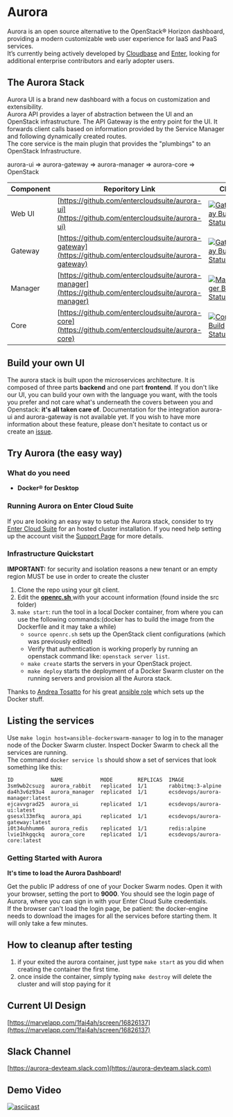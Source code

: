 # Aurora

Aurora is an open source alternative to the OpenStack® Horizon dashboard, providing a modern customizable web user experience for IaaS and PaaS services.  
It’s currently being actively developed by [Cloudbase](http://www.cloudbase.it) and [Enter](http://www.entercloudsuite.com), looking for additional enterprise contributors and early adopter users.

## The Aurora Stack

Aurora UI is a brand new dashboard with a focus on customization and extensibility.  
Aurora API provides a layer of abstraction between the UI and an OpenStack infrastructure. The API Gateway is the entry point for the UI. It forwards client calls based on information provided by the Service Manager and following dynamically created routes.  
The core service is the main plugin that provides the "plumbings" to an OpenStack Infrastructure.  

aurora-ui => aurora-gateway => aurora-manager => aurora-core => OpenStack

| Component | Reporitory Link | CI |
| -- | -- | --|
| Web UI | [https://github.com/entercloudsuite/aurora-ui](https://github.com/entercloudsuite/aurora-ui) |[![Gateway Build Status](http://185.48.34.80/api/badges/entercloudsuite/aurora-ui/status.svg)](http://185.48.34.80/entercloudsuite/aurora-ui) |
| Gateway | [https://github.com/entercloudsuite/aurora-gateway](https://github.com/entercloudsuite/aurora-gateway) |[![Gateway Build Status](http://185.48.34.80/api/badges/entercloudsuite/aurora-gateway/status.svg)](http://185.48.34.80/entercloudsuite/aurora-gateway) |
| Manager  | [https://github.com/entercloudsuite/aurora-manager](https://github.com/entercloudsuite/aurora-manager) |[![Manager Build Status](http://185.48.34.80/api/badges/entercloudsuite/aurora-manager/status.svg)](http://185.48.34.80/entercloudsuite/aurora-manager) |
| Core | [https://github.com/entercloudsuite/aurora-core](https://github.com/entercloudsuite/aurora-core) |[![Core Build Status](http://185.48.34.80/api/badges/entercloudsuite/aurora-core/status.svg)](http://185.48.34.80/entercloudsuite/aurora-core) |


## Build your own UI

The aurora stack is built upon the microservices architecture. It is composed of three parts **backend** and one part **frontend**. 
If you don't like our UI, you can build your own with the language you want, with the tools you prefer and not care what's underneath the covers between you and Openstack: **it's all taken care of**.
Documentation for the integration aurora-ui and aurora-gateway is not available yet. If you wish to have more information about these feature, please don't hesitate to contact us or create an [issue](https://github.com/entercloudsuite/aurora/issues).

## Try Aurora (the easy way)


### What do you need
- **Docker® for Desktop**

### Running Aurora on Enter Cloud Suite

If you are looking an easy way to setup the Aurora stack, consider to try [Enter Cloud Suite](http://www.entercloudsuite.com) for an hosted cluster installation.
If you need help setting up the account visit the [Support Page](https://www.entercloudsuite.com/en/contact-us/) for more details.

### Infrastructure Quickstart 
**IMPORTANT:** for security and isolation reasons a new tenant or an empty region MUST be use in order to create the cluster

1. Clone the repo using your git client.  
2. Edit the [ **openrc.sh** ](/src/openrc.sh) with your account information (found inside the src folder)
3. `make start`: run the tool in a local Docker container, from where you can use the following commands:(docker has to build the image from the Dockerfile and it may take a while)  
    - `source openrc.sh` sets up the OpenStack client configurations (which was previously edited)
    - Verify that authentication is working properly by running an openstack command like: `openstack server list`.
    - `make create` starts the servers in your OpenStack project.  
    - `make deploy` starts the deployment of a Docker Swarm cluster on the running servers and provision all the Aurora stack.
    
Thanks to [Andrea Tosatto](https://github.com/atosatto) for his great [ansible role](https://galaxy.ansible.com/atosatto/docker-swarm/) which sets up the Docker stuff.  

## Listing the services

Use  `make login host=ansible-dockerswarm-manager` to log in to the manager node of the Docker Swarm cluster.
Inspect Docker Swarm to check all the services are running.  
The command `docker service ls` should show a set of services that look something like this:   

```
ID            NAME            MODE        REPLICAS  IMAGE
3sm9wb2csuzg  aurora_rabbit   replicated  1/1       rabbitmq:3-alpine
da4h3v6z93u4  aurora_manager  replicated  1/1       ecsdevops/aurora-manager:latest
ejcavvgrad25  aurora_ui       replicated  1/1       ecsdevops/aurora-ui:latest
gsesxl33mfkq  aurora_api      replicated  1/1       ecsdevops/aurora-gateway:latest
i0t34uhhumm6  aurora_redis    replicated  1/1       redis:alpine
lvie1hkgqckq  aurora_core     replicated  1/1       ecsdevops/aurora-core:latest
```

### Getting Started with Aurora

**It's time to load the Aurora Dashboard!**

Get the public IP address of one of your Docker Swarm nodes.
Open it with your browser, setting the port to **9000**. You should see the login page of Aurora, where you can sign in with your Enter Cloud Suite credentials.  
If the browser can't load the login page, be patient: the docker-engine needs to download the images for all the services before starting them. It will only take a few minutes. 

## How to cleanup after testing
1. if your exited the aurora container, just type `make start` as you did when creating the container the first time.
2. once inside the container, simply typing `make destroy` will delete the cluster and will stop paying for it

## Current UI Design
[https://marvelapp.com/1fai4ah/screen/16826137](https://marvelapp.com/1fai4ah/screen/16826137)

## Slack Channel
[https://aurora-devteam.slack.com](https://aurora-devteam.slack.com)

## Demo Video
[![asciicast](https://asciinema.org/a/c4g9mn8lf3bs5qjg2g2r8bfms.png)](https://asciinema.org/a/c4g9mn8lf3bs5qjg2g2r8bfms)
